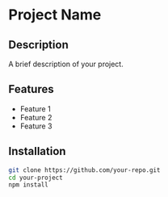 # Project Name

## Description
A brief description of your project.

## Features
- Feature 1
- Feature 2
- Feature 3

## Installation
```sh
git clone https://github.com/your-repo.git
cd your-project
npm install
